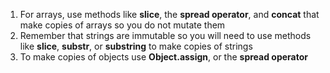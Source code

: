 1. For arrays, use methods like **slice**, the **spread operator**, and **concat** that make copies of arrays so you do not mutate them
2. Remember that strings are immutable so you will need to use methods like **slice**, **substr**, or **substring** to make copies of strings
3. To make copies of objects use **Object.assign**, or the **spread operator**
